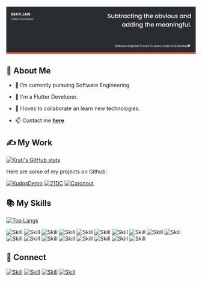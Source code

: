 ![Jaagrav Seal's-cover](./cover.png)

## 🧔 About Me

- 🔭 I’m currently pursuing Software Engineering

- 🌱 I'm a Flutter Developer.

- 👯 I loves to collaborate an learn new technologies.

- 📫 Contact me **[here](kratijain1600@gmail.com)**

## ✍ My Work

[![Krati's GitHub stats](https://github-readme-stats.vercel.app/api?username=kratijain1606&show_icons=true&theme=dark)](https://github.com/kratijain1606)

Here are some of my projects on Github:

[![KudosDemo](https://github-readme-stats.vercel.app/api/pin/?username=kratijain1606&repo=KudosDemo&show_icons=true&theme=dark)](https://github.com/kratijain1606/KudosDemo)
[![21DC](https://github-readme-stats.vercel.app/api/pin/?username=kratijain1606&repo=21DC&show_icons=true&theme=dark)](https://github.com/kratijain1606/21DC)
[![Coronout](https://github-readme-stats.vercel.app/api/pin/?username=kratijain1606&repo=Coronout&show_icons=true&theme=dark)](https://github.com/kratijain1606/Coronout)

## 📚 My Skills

[![Top Langs](https://github-readme-stats.vercel.app/api/top-langs/?username=kratijain1606&layout=compact&show_icons=true&theme=dark)](https://github.com/kratijain1606/kratijain1606)

![Skill](https://img.shields.io/badge/HTML5-E34F26?style=for-the-badge&logo=html5&logoColor=white)
![Skill](https://img.shields.io/badge/CSS3-1572B6?style=for-the-badge&logo=css3&logoColor=white)
![Skill](https://img.shields.io/badge/JavaScript-323330?style=for-the-badge&logo=javascript&logoColor=F7DF1E)
![Skill](https://img.shields.io/badge/Node.js-43853D?style=for-the-badge&logo=node.js&logoColor=white)
![Skill](https://img.shields.io/badge/npm-CB3837?style=for-the-badge&logo=npm&logoColor=white)
![Skill](https://img.shields.io/badge/Sass-CC6699?style=for-the-badge&logo=sass&logoColor=white)
![Skill](https://img.shields.io/badge/Java-ED8B00?style=for-the-badge&logo=java&logoColor=white)
![Skill](https://img.shields.io/badge/Markdown-000000?style=for-the-badge&logo=markdown&logoColor=white)
![Skill](https://img.shields.io/badge/Bootstrap-563D7C?style=for-the-badge&logo=bootstrap&logoColor=white)
![Skill](https://img.shields.io/badge/styled--components-DB7093?style=for-the-badge&logo=styled-components&logoColor=white)
![Skill](https://img.shields.io/badge/Material--UI-0081CB?style=for-the-badge&logo=material-ui&logoColor=white)
![Skill](https://img.shields.io/badge/Heroku-430098?style=for-the-badge&logo=heroku&logoColor=white)
![Skill](https://img.shields.io/badge/Google_Cloud-4285F4?style=for-the-badge&logo=google-cloud&logoColor=white)
![Skill](https://img.shields.io/badge/firebase-ffca28?style=for-the-badge&logo=firebase&logoColor=white)
![Skill](https://img.shields.io/badge/Git-F05032?style=for-the-badge&logo=git&logoColor=white)
![Skill](https://img.shields.io/badge/Postman-FF6C37?style=for-the-badge&logo=Postman&logoColor=white)
![Skill](https://img.shields.io/badge/Visual_Studio_Code-0078D4?style=for-the-badge&logo=visual%20studio%20code&logoColor=white)
![Skill](https://img.shields.io/badge/Microsoft_Office-D83B01?style=for-the-badge&logo=microsoft-office&logoColor=white)

## 🤝 Connect

[![Skill](https://img.shields.io/badge/LinkedIn-0077B5?style=for-the-badge&logo=linkedin&logoColor=white)](https://www.linkedin.com/in/krati-jain-aa2494180/)
[![Skill](https://img.shields.io/badge/Twitter-1DA1F2?style=for-the-badge&logo=twitter&logoColor=white)](https://twitter.com/Krati04619551)
[![Skill](https://img.shields.io/badge/Instagram-E4405F?style=for-the-badge&logo=instagram&logoColor=white)]()
[![Skill](https://img.shields.io/badge/GitHub-100000?style=for-the-badge&logo=github&logoColor=white)](https://github.com/kratijain1606)
